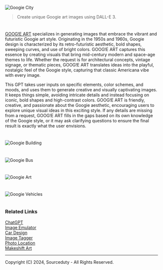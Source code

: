 ![Googie City](https://github.com/user-attachments/assets/9f9cbbe5-5fbf-440b-9e65-e36429ef8e42)

> Create unique Googie art images using DALL-E 3.

#

[GOOG!E ART](https://chatgpt.com/g/g-go6tOJhOh-goog-e-art) specializes in generating images that embrace the vibrant and futuristic Googie art style. Originating in the 1950s and 1960s, Googie design is characterized by its retro-futuristic aesthetic, bold shapes, sweeping curves, and use of bright colors. GOOG!E ART captures this essence by creating visuals that bring mid-century modern and space-age themes to life. Whether the request is for architectural concepts, vintage signage, or thematic pieces, GOOG!E ART translates ideas into the playful, nostalgic feel of the Googie style, capturing that classic Americana vibe with every image.

This GPT takes user inputs on specific elements, color schemes, and moods, and uses them to generate creative and visually captivating images. It keeps things simple, avoiding intricate details and instead focusing on iconic, bold shapes and high-contrast colors. GOOG!E ART is friendly, creative, and passionate about the Googie aesthetic, encouraging users to explore unique visual ideas in this exciting style. If any details are missing from a request, GOOG!E ART fills in the gaps based on its own knowledge of the Googie style, or it may ask clarifying questions to ensure the final result is exactly what the user envisions.


#
![Googie Building](https://github.com/user-attachments/assets/914d0d6c-fa67-4cc0-8048-95d874d16cbc)
#
![Googie Bus](https://github.com/user-attachments/assets/17fe675f-f739-412f-a8d6-fa127f549203)
#
![Googie Art](https://github.com/user-attachments/assets/6f07c9c7-64f3-4632-acac-1e56961e5469)
#
![Googie Vehicles](https://github.com/user-attachments/assets/4e40f12a-d022-4bd3-a8c1-08497528a1ba)

#
### Related Links

[ChatGPT](https://github.com/sourceduty/ChatGPT)
<br>
[Image Emulator](https://github.com/sourceduty/Image_Emulator)
<br>
[Car Design](https://github.com/sourceduty/Car_Design)
<br>
[Image Tagger](https://github.com/sourceduty/Image_Tagger)
<br>
[Photo Location](https://github.com/sourceduty/Photo_Location)
<br>
[Makeshift Art](https://github.com/sourceduty/Makeshift_DALL-E_3)

***
Copyright (C) 2024, Sourceduty - All Rights Reserved.
